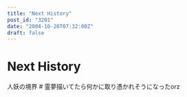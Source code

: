 ```yaml
---
title: "Next History"
post_id: "3201"
date: "2004-10-20T07:32:00Z"
draft: false
---
```


# Next History

人妖の境界 # 霊夢描いてたら何かに取り憑かれそうになったorz
